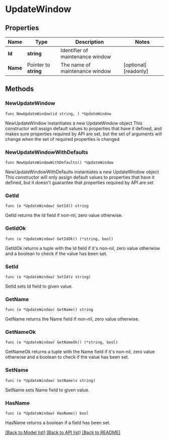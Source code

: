 # UpdateWindow

## Properties

Name | Type | Description | Notes
------------ | ------------- | ------------- | -------------
**Id** | **string** | Identifier of maintenance window | 
**Name** | Pointer to **string** | The name of maintenance window | [optional] [readonly] 

## Methods

### NewUpdateWindow

`func NewUpdateWindow(id string, ) *UpdateWindow`

NewUpdateWindow instantiates a new UpdateWindow object
This constructor will assign default values to properties that have it defined,
and makes sure properties required by API are set, but the set of arguments
will change when the set of required properties is changed

### NewUpdateWindowWithDefaults

`func NewUpdateWindowWithDefaults() *UpdateWindow`

NewUpdateWindowWithDefaults instantiates a new UpdateWindow object
This constructor will only assign default values to properties that have it defined,
but it doesn't guarantee that properties required by API are set

### GetId

`func (o *UpdateWindow) GetId() string`

GetId returns the Id field if non-nil, zero value otherwise.

### GetIdOk

`func (o *UpdateWindow) GetIdOk() (*string, bool)`

GetIdOk returns a tuple with the Id field if it's non-nil, zero value otherwise
and a boolean to check if the value has been set.

### SetId

`func (o *UpdateWindow) SetId(v string)`

SetId sets Id field to given value.


### GetName

`func (o *UpdateWindow) GetName() string`

GetName returns the Name field if non-nil, zero value otherwise.

### GetNameOk

`func (o *UpdateWindow) GetNameOk() (*string, bool)`

GetNameOk returns a tuple with the Name field if it's non-nil, zero value otherwise
and a boolean to check if the value has been set.

### SetName

`func (o *UpdateWindow) SetName(v string)`

SetName sets Name field to given value.

### HasName

`func (o *UpdateWindow) HasName() bool`

HasName returns a boolean if a field has been set.


[[Back to Model list]](../README.md#documentation-for-models) [[Back to API list]](../README.md#documentation-for-api-endpoints) [[Back to README]](../README.md)


